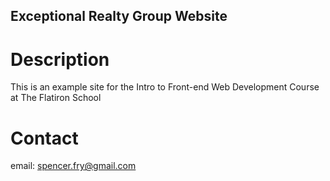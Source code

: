 Exceptional Realty Group Website
---

# Description

This is an example site for the Intro to Front-end Web Development Course at The Flatiron School

# Contact

email: spencer.fry@gmail.com